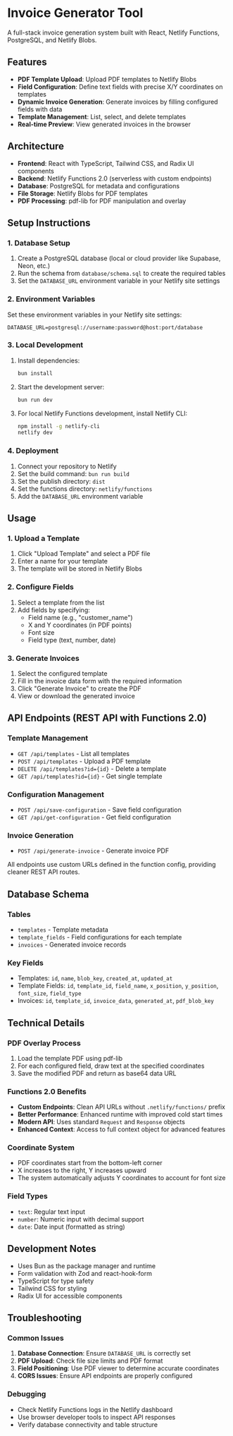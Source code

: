 # Invoice Generator Tool

A full-stack invoice generation system built with React, Netlify Functions, PostgreSQL, and Netlify Blobs.

## Features

- **PDF Template Upload**: Upload PDF templates to Netlify Blobs
- **Field Configuration**: Define text fields with precise X/Y coordinates on templates
- **Dynamic Invoice Generation**: Generate invoices by filling configured fields with data
- **Template Management**: List, select, and delete templates
- **Real-time Preview**: View generated invoices in the browser

## Architecture

- **Frontend**: React with TypeScript, Tailwind CSS, and Radix UI components
- **Backend**: Netlify Functions 2.0 (serverless with custom endpoints)
- **Database**: PostgreSQL for metadata and configurations
- **File Storage**: Netlify Blobs for PDF templates
- **PDF Processing**: pdf-lib for PDF manipulation and overlay

## Setup Instructions

### 1. Database Setup

1. Create a PostgreSQL database (local or cloud provider like Supabase, Neon, etc.)
2. Run the schema from `database/schema.sql` to create the required tables
3. Set the `DATABASE_URL` environment variable in your Netlify site settings

### 2. Environment Variables

Set these environment variables in your Netlify site settings:

```
DATABASE_URL=postgresql://username:password@host:port/database
```

### 3. Local Development

1. Install dependencies:
   ```bash
   bun install
   ```

2. Start the development server:
   ```bash
   bun run dev
   ```

3. For local Netlify Functions development, install Netlify CLI:
   ```bash
   npm install -g netlify-cli
   netlify dev
   ```

### 4. Deployment

1. Connect your repository to Netlify
2. Set the build command: `bun run build`
3. Set the publish directory: `dist`
4. Set the functions directory: `netlify/functions`
5. Add the `DATABASE_URL` environment variable

## Usage

### 1. Upload a Template

1. Click "Upload Template" and select a PDF file
2. Enter a name for your template
3. The template will be stored in Netlify Blobs

### 2. Configure Fields

1. Select a template from the list
2. Add fields by specifying:
   - Field name (e.g., "customer_name")
   - X and Y coordinates (in PDF points)
   - Font size
   - Field type (text, number, date)

### 3. Generate Invoices

1. Select the configured template
2. Fill in the invoice data form with the required information
3. Click "Generate Invoice" to create the PDF
4. View or download the generated invoice

## API Endpoints (REST API with Functions 2.0)

### Template Management
- `GET /api/templates` - List all templates
- `POST /api/templates` - Upload a PDF template
- `DELETE /api/templates?id={id}` - Delete a template
- `GET /api/templates?id={id}` - Get single template

### Configuration Management
- `POST /api/save-configuration` - Save field configuration
- `GET /api/get-configuration` - Get field configuration

### Invoice Generation
- `POST /api/generate-invoice` - Generate invoice PDF

All endpoints use custom URLs defined in the function config, providing cleaner REST API routes.

## Database Schema

### Tables

- `templates` - Template metadata
- `template_fields` - Field configurations for each template
- `invoices` - Generated invoice records

### Key Fields

- Templates: `id`, `name`, `blob_key`, `created_at`, `updated_at`
- Template Fields: `id`, `template_id`, `field_name`, `x_position`, `y_position`, `font_size`, `field_type`
- Invoices: `id`, `template_id`, `invoice_data`, `generated_at`, `pdf_blob_key`

## Technical Details

### PDF Overlay Process

1. Load the template PDF using pdf-lib
2. For each configured field, draw text at the specified coordinates
3. Save the modified PDF and return as base64 data URL

### Functions 2.0 Benefits

- **Custom Endpoints**: Clean API URLs without `.netlify/functions/` prefix
- **Better Performance**: Enhanced runtime with improved cold start times
- **Modern API**: Uses standard `Request` and `Response` objects
- **Enhanced Context**: Access to full context object for advanced features

### Coordinate System

- PDF coordinates start from the bottom-left corner
- X increases to the right, Y increases upward
- The system automatically adjusts Y coordinates to account for font size

### Field Types

- `text`: Regular text input
- `number`: Numeric input with decimal support
- `date`: Date input (formatted as string)

## Development Notes

- Uses Bun as the package manager and runtime
- Form validation with Zod and react-hook-form
- TypeScript for type safety
- Tailwind CSS for styling
- Radix UI for accessible components

## Troubleshooting

### Common Issues

1. **Database Connection**: Ensure `DATABASE_URL` is correctly set
2. **PDF Upload**: Check file size limits and PDF format
3. **Field Positioning**: Use PDF viewer to determine accurate coordinates
4. **CORS Issues**: Ensure API endpoints are properly configured

### Debugging

- Check Netlify Functions logs in the Netlify dashboard
- Use browser developer tools to inspect API responses
- Verify database connectivity and table structure